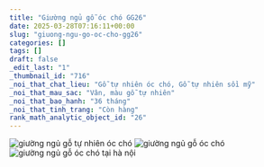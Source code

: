 ```yaml
---
title: "Giường ngủ gỗ óc chó GG26"
date: 2025-03-28T07:16:11+00:00
slug: "giuong-ngu-go-oc-cho-gg26"
categories: []
tags: []
draft: false
_edit_last: "1"
_thumbnail_id: "716"
_noi_that_chat_lieu: "Gỗ tự nhiên óc chó, Gỗ tự nhiên sồi mỹ"
_noi_that_mau_sac: "Vân, màu gỗ tự nhiên"
_noi_that_bao_hanh: "36 tháng"
_noi_that_tinh_trang: "Còn hàng"
rank_math_analytic_object_id: "26"
---
```

![giường ngủ gỗ tự nhiên óc chó](/img/giuong/gg26/giuong-go-oc-cho-gg26-25.webp)
![giường ngủ gỗ óc chó](/img/giuong/gg26/giuong-go-oc-cho-gg26-26.webp)
![giường ngủ gỗ óc chó tại hà nội](/img/giuong/gg26/giuong-go-oc-cho-gg26-27.webp)